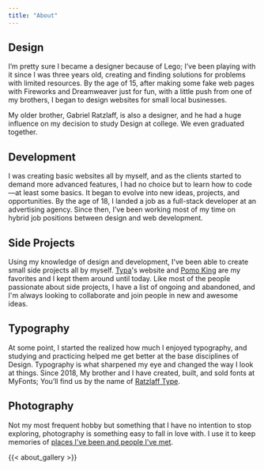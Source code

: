 ```yaml
---
title: "About"
---
```


## Design

I’m pretty sure I became a designer because of Lego; I’ve been playing with it since I was three years old, creating and finding solutions for problems with limited resources. By the age of 15, after making some fake web pages with Fireworks and Dreamweaver just for fun, with a little push from one of my brothers, I began to design websites for small local businesses.

My older brother, Gabriel Ratzlaff, is also a designer, and he had a huge influence on my decision to study Design at college. We even graduated together.

## Development

I was creating basic websites all by myself, and as the clients started to demand more advanced features, I had no choice but to learn how to code—at least some basics. It began to evolve into new ideas, projects, and opportunities. By the age of 18, I landed a job as a full-stack developer at an advertising agency. Since then, I've been working most of my time on hybrid job positions between design and web development.

## Side Projects

Using my knowledge of design and development, I've been able to create small side projects all by myself. [Typa](/work/typa/)'s website and [Pomo King](/work/pomo-king/) are my favorites and I kept them around until today. Like most of the people passionate about side projects, I have a list of ongoing and abandoned, and I'm always looking to collaborate and join people in new and awesome ideas.

## Typography

At some point, I started the realized how much I enjoyed typography, and studying and practicing helped me get better at the base disciplines of Design. Typography is what sharpened my eye and changed the way I look at things. Since 2018, My brother and I have created, built, and sold fonts at MyFonts; You’ll find us by the name of [Ratzlaff Type](https://www.myfonts.com/foundry/ratzlaff-type/).

## Photography

Not my most frequent hobby but something that I have no intention to stop exploring, photography is something easy to fall in love with. I use it to keep memories of [places I've been and people I've met](/photography/).

{{< about_gallery >}}